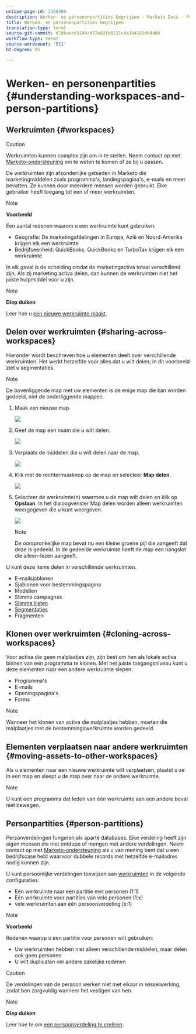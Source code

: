 ```yaml
---
unique-page-id: 2360309
description: Werken- en personenpartities begrijpen - Marketo Docs - Productdocumentatie
title: Werken- en personenpartities begrijpen
translation-type: tm+mt
source-git-commit: d7d6aee63144c472e02fe0221c4a164183d04dd4
workflow-type: tm+mt
source-wordcount: '511'
ht-degree: 0%

---
```



# Werken- en personenpartities {#understanding-workspaces-and-person-partitions}

## Werkruimten {#workspaces}

>[!CAUTION]
>
>Werkruimten kunnen complex zijn om in te stellen.  Neem contact op met [Marketo-ondersteuning](http://support.marketo.com/) om te weten te komen of ze bij u passen.

De werkruimten zijn afzonderlijke gebieden in Marketo die marketingmiddelen zoals programma&#39;s, landingspagina&#39;s, e-mails en meer bevatten. Ze kunnen door meerdere mensen worden gebruikt. Elke gebruiker heeft toegang tot een of meer werkruimten.

>[!NOTE]
>
>**Voorbeeld**
>
>Een aantal redenen waarom u een werkruimte kunt gebruiken:
>
>* Geografie: De marketingafdelingen in Europa, Azië en Noord-Amerika krijgen elk een werkruimte
>* Bedrijfseenheid: QuickBooks, QuickBooks en TurboTax krijgen elk een werkruimte

>
>
In elk geval is de scheiding omdat de marketingactiva totaal verschillend zijn. Als zij marketing activa delen, dan kunnen de werkruimten niet het juiste hulpmiddel voor u zijn.

>[!NOTE]
>
>**Diep duiken**
>
>Leer hoe u [een nieuwe werkruimte maakt](create-a-new-workspace.md).

## Delen over werkruimten {#sharing-across-workspaces}

Hieronder wordt beschreven hoe u elementen deelt over verschillende werkruimten. Het werkt hetzelfde voor alles dat u wilt delen; in dit voorbeeld ziet u segmentaties.

>[!NOTE]
>
>De bovenliggende map met uw elementen is de enige map die kan worden gedeeld, niet de onderliggende mappen.

1. Maak een nieuwe map.

   ![](assets/one.png)

1. Geef de map een naam die u wilt delen.

   ![](assets/two.png)

1. Verplaats de middelen die u wilt delen naar de map.

   ![](assets/three.png)

1. Klik met de rechtermuisknop op de map en selecteer **Map delen**.

   ![](assets/four.png)

1. Selecteer de werkruimte(n) waarmee u de map wilt delen en klik op **Opslaan**. In het dialoogvenster Map delen worden alleen werkruimten weergegeven die u kunt weergeven.

   ![](assets/image2015-5-27-11-3a6-3a40.png)

   >[!NOTE]
   >
   >De oorspronkelijke map bevat nu een kleine groene pijl die aangeeft dat deze is gedeeld. In de gedeelde werkruimte heeft de map een hangslot die alleen-lezen aangeeft.

U kunt deze items delen in verschillende werkruimten.

* E-mailsjablonen
* Sjablonen voor bestemmingspagina
* Modellen
* Slimme campagnes
* [Slimme lijsten](../../../product-docs/core-marketo-concepts/smart-lists-and-static-lists/using-smart-lists/reference-a-list-or-smart-list-across-workspaces.md)
* [Segmentaties](share-segmentations-across-workspaces-and-partitions.md)
* Fragmenten

## Klonen over werkruimten {#cloning-across-workspaces}

Voor activa die geen malplaatjes zijn, zijn best om hen als lokale activa binnen van een programma te klonen.  Met het juiste toegangsniveau kunt u deze elementen naar een andere werkruimte slepen:

* Programma&#39;s
* E-mails
* Openingspagina&#39;s
* Forms

>[!NOTE]
>
>Wanneer het klonen van activa die malplaatjes hebben, moeten die malplaatjes met de bestemmingswerkruimte worden gedeeld.

## Elementen verplaatsen naar andere werkruimten {#moving-assets-to-other-workspaces}

Als u elementen naar een nieuwe werkruimte wilt verplaatsen, plaatst u ze in een map en sleept u de map over naar de andere werkruimte.

>[!NOTE]
>
>U kunt een programma dat leden van één werkruimte aan een andere bevat niet bewegen.

## Personpartities {#person-partitions}

Personverdelingen fungeren als aparte databases. Elke verdeling heeft zijn eigen mensen die niet ontdupe of mengen met andere verdelingen. Neem contact op met [Marketo-ondersteuning](http://support.marketo.com) als u van mening bent dat u een bedrijfscase hebt waarvoor dubbele records met hetzelfde e-mailadres nodig kunnen zijn.

U kunt persoonlijke verdelingen toewijzen aan [werkruimten](create-a-new-workspace.md) in de volgende configuraties:

* Eén werkruimte naar één partitie met personen (1:1)
* Eén werkruimte voor partities van vele personen (1:x)
* vele werkruimten aan één persoonverdeling (x:1)

>[!NOTE]
>
>**Voorbeeld**
>
>Redenen waarop u een partitie voor personen wilt gebruiken:
>
>* Uw werkruimten hebben niet alleen verschillende middelen, maar delen ook geen personen
>* U wilt duplicaten om andere zakelijke redenen

>



>[!CAUTION]
>
>De verdelingen van de persoon werken niet met elkaar in wisselwerking, zodat ben zorgvuldig wanneer het vestigen van hen.

>[!NOTE]
>
>**Diep duiken**
>
> Leer hoe te om [een persoonverdeling te creëren](create-a-person-partition.md).


